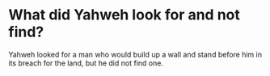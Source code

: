 # What did Yahweh look for and not find?

Yahweh looked for a man who would build up a wall and stand before him in its breach for the land, but he did not find one.
